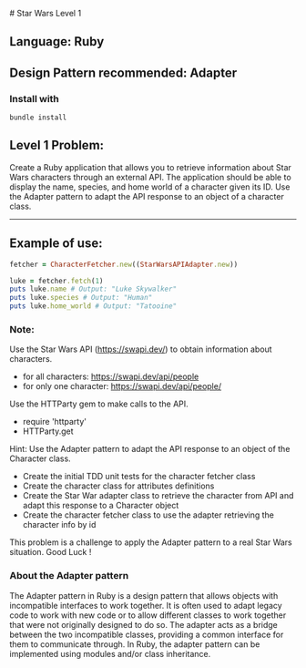 # Star Wars Level 1

##  Language: Ruby
##  Design Pattern recommended: Adapter

###  Install with

```shell
bundle install
```
## Level 1 Problem:

Create a Ruby application that allows you to retrieve information about Star Wars characters through an external API. The application should be able to display the name, species, and home world of a character given its ID. Use the Adapter pattern to adapt the API response to an object of a character class.

----
##  Example of use:

```ruby
fetcher = CharacterFetcher.new((StarWarsAPIAdapter.new))

luke = fetcher.fetch(1)
puts luke.name # Output: "Luke Skywalker"
puts luke.species # Output: "Human"
puts luke.home_world # Output: "Tatooine"
```

###  Note:

Use the Star Wars API (https://swapi.dev/) to obtain information about characters.
-  for all characters: https://swapi.dev/api/people
-  for only one character: https://swapi.dev/api/people/<id>

Use the HTTParty gem to make calls to the API.
-  require 'httparty'
-  HTTParty.get

Hint: Use the Adapter pattern to adapt the API response to an object of the Character class.
-  Create the initial TDD unit tests for the character fetcher class
-  Create the character class for attributes definitions
-  Create the Star War adapter class to retrieve the character from API and adapt this response to a Character object
-  Create the character fetcher class to use the adapter retrieving the character info by id

This problem is a challenge to apply the Adapter pattern to a real Star Wars situation. Good Luck !


###  About the Adapter pattern

The Adapter pattern in Ruby is a design pattern that allows objects with incompatible interfaces to work together. It is often used to adapt legacy code to work with new code or to allow different classes to work together that were not originally designed to do so. The adapter acts as a bridge between the two incompatible classes, providing a common interface for them to communicate through. In Ruby, the adapter pattern can be implemented using modules and/or class inheritance.
